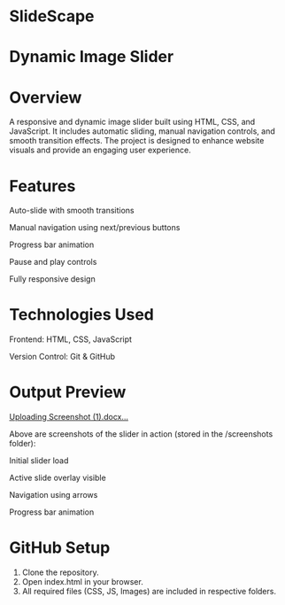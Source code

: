 # SlideScape
# Dynamic Image Slider

# Overview

A responsive and dynamic image slider built using HTML, CSS, and JavaScript. It includes automatic sliding, manual navigation controls, and smooth transition effects. The project is designed to enhance website visuals and provide an engaging user experience.

# Features

Auto-slide with smooth transitions

Manual navigation using next/previous buttons

Progress bar animation

Pause and play controls

Fully responsive design


# Technologies Used

Frontend: HTML, CSS, JavaScript

Version Control: Git & GitHub


# Output Preview
[Uploading Screenshot (1).docx…]()

Above are screenshots of the slider in action (stored in the /screenshots folder):

Initial slider load

Active slide overlay visible

Navigation using arrows

Progress bar animation


# GitHub Setup

1. Clone the repository.
2. Open index.html in your browser.
3. All required files (CSS, JS, Images) are included in respective folders.
